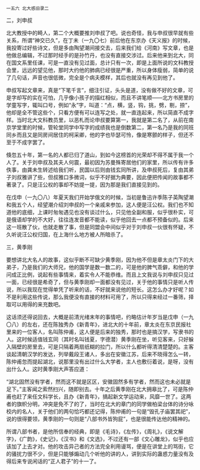     一五六 北大感旧录二 

   二，刘申叔

   北大教授中的畸人，第二个大概要推刘申叔了吧。说也奇怪，我与申叔很早就有些关系，所谓“神交已久”，在丁未（一九〇七）前后他在东京办《天义报》的时候，我投寄过好些诗文，但是多由陶望潮间接交去，后来我们给《河南》写文章，也是他做总编辑，不过那时经手的是孙竹丹，也没有直接交涉过。后来他来到北大，同在国文系里任课，可是一直没有见过面，总计只有一次，即是上面所说的文科教授会里，远远的望见他，那时大约他的肺病已经很是严重，所以身体瘦弱，简单的说了几句话，声音也很低微，完全是个病夫模样，其后也就没有再见到他了。

   申叔写起文章来，真是“下笔千言”，细注引证，头头是道，没有做不好的文章，可是字却写的实在可怕，几乎像小孩子的描红相似，而且不讲笔顺——北方书房里的学童写字，辄叫口号，例如“永”字，叫道：“点，横，竖，钩，挑，劈，剔，捺”，他却是全不管这些个，只看方便有可以连写之处，就一直连起来，所以简直不成字样。当时北大文科教员里，以恶札而论申叔要算第一，我就是第二名了，从前在南京学堂里的时候，管轮堂同学中写字的成绩我也是倒数第二，第一名乃是我的同班同乡而且又是同房间居住的柯采卿，他的字也毕瑟可怜，像是寒颤的样子，但还不至于不成字罢了。

   倏忽五十年，第一名的人都已归了道山，到如今这榜首的光荣却不得不属于我一个人了。关于刘申叔及其夫人何震，最初因为苏曼殊寄居他们的家里，所以传有许多佚事，由龚未生转述给我们听，民国以后则由钱玄同所讲，及申叔死后，复由其弟子刘叔雅讲了些，但叔雅口多微词，似乎不好据为典要，因此便把传闻的故事都不著录了。只是汪公权的事却不妨提一提，因为那是我们直接见到的。

   在戊申（一九〇八）年夏天我们开始学俄文的时候，当初是鲁迅许季陈子英陶望潮和我五个人，经望潮介绍刘申叔的一个亲戚来参加，这人便是汪公权。我们也不知道他的底细，上课时匆匆遇见也没有谈过什么，只见他全副和服，似乎很朴实，可是俄语却学的不大好，往往连发音都不能读，似乎他回去一点都不预备似的。后来这一班散了伙，也就走散了事，但是同盟会中间似乎对于刘申叔一伙很有怀疑，不久听说汪公权归国，在上海什么地方被人所暗杀了。

   三，黄季刚

   要想讲北大名人的故事，这似乎断不可缺少黄季刚，因为他不但是章太炎门下的大弟子，乃是我们的大师兄，他的国学是数一数二的，可是他的脾气乖僻，和他的学问成正比例，说起有些事情来，着实令人不能恭维。而且上文我说与刘申叔只见过一面，已经很是希奇了，但与黄季刚却一面都没有见过，关于他的事情只是听人传说，所以我现在觉得单凭了听来的话，不好就来说他的短长。这怎么办才好呢？如不是利用这些传说，那么我便没有直接的材料可用了，所以只得来经过一番筛，择取可以用得的来充数吧。

   这话须还得说回去，大概是前清光绪末年的事情吧，约略估计年岁当是戊申（一九〇八）的左右，还在陈独秀办《新青年》，进北大的十年前，章太炎在东京民报社里来的一位客人，名叫陈仲甫，这人便是后来的独秀，那时也是搞汉学，写隶书的人。这时候适值钱玄同（其时名叫钱夏，字德潜）黄季刚在坐，听见客来，只好躲入隔壁的房里去，可是只隔着两扇纸糊的拉门，所以什么都听得清清楚楚的。主客谈起清朝汉学的发达，列举戴段王诸人，多出在安徽江苏，后来不晓得怎么一转，陈仲甫忽而提起湖北，说那里没有出过什么大学者，主人也敷衍着说，是呀，没有出什么人。这时黄季刚大声答应道：

   “湖北固然没有学者，然而这不就是区区，安徽固然多有学者，然而这也未必就是足下。”主客闻之索然扫兴，随即别去。十年之后黄季刚在北大拥皋比了，可是陈仲甫也赶了来任文科学长，且办《新青年》，搞起新文学运动来，风靡一世了。这两者的旗帜分明，冲突是免不了的了，当时在北大的章门的同学做柏梁台体的诗分咏校内的名人，关于他们的两句恰巧都还记得，陈仲甫的一句是“毁孔子庙罢其祀”，说的很得要领，黄季刚的一句则是“八部书外皆狗屁”，也是很能传达他的精神的。

   所谓八部书者，是他所信奉的经典，即是《毛诗》，《左传》，《周礼》，《说文解字》，《广韵》，《史记》，《汉书》和《文选》，不过还有一部《文心雕龙》，似乎也应该加了上去才对。他的攻击异己者的方法完全利用谩骂，便是在讲堂上的骂街，它的骚扰力很不少，但是只能够煽动几个听他的讲的人，讲到实际的蛊惑力量没有及得后来专说闲话的“正人君子”的十一了。

